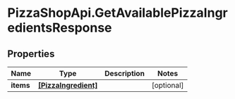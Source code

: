 # PizzaShopApi.GetAvailablePizzaIngredientsResponse

## Properties

Name | Type | Description | Notes
------------ | ------------- | ------------- | -------------
**items** | [**[PizzaIngredient]**](PizzaIngredient.md) |  | [optional] 


